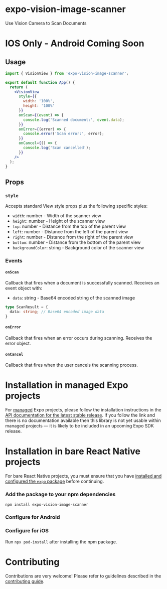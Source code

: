 # expo-vision-image-scanner

Use Vision Camera to Scan Documents

# IOS Only - Android Coming Soon
## Usage

```jsx
import { VisionView } from 'expo-vision-image-scanner';

export default function App() {
  return (
    <VisionView
      style={{
        width: '100%',
        height: '100%'
      }}
      onScan={(event) => {
        console.log('Scanned document:', event.data);
      }}
      onError={(error) => {
        console.error('Scan error:', error);
      }}
      onCancel={() => {
        console.log('Scan cancelled');
      }}
    />
  );
}
```

## Props

### `style`

Accepts standard View style props plus the following specific styles:
- `width`: number - Width of the scanner view
- `height`: number - Height of the scanner view
- `top`: number - Distance from the top of the parent view
- `left`: number - Distance from the left of the parent view
- `right`: number - Distance from the right of the parent view
- `bottom`: number - Distance from the bottom of the parent view
- `backgroundColor`: string - Background color of the scanner view

### Events

#### `onScan`
Callback that fires when a document is successfully scanned. Receives an event object with:
- `data`: string - Base64 encoded string of the scanned image

```typescript
type ScanResult = {
  data: string; // Base64 encoded image data
}
```

#### `onError`
Callback that fires when an error occurs during scanning. Receives the error object.

#### `onCancel`
Callback that fires when the user cancels the scanning process.

# Installation in managed Expo projects

For [managed](https://docs.expo.dev/archive/managed-vs-bare/) Expo projects, please follow the installation instructions in the [API documentation for the latest stable release](#api-documentation). If you follow the link and there is no documentation available then this library is not yet usable within managed projects &mdash; it is likely to be included in an upcoming Expo SDK release.

# Installation in bare React Native projects

For bare React Native projects, you must ensure that you have [installed and configured the `expo` package](https://docs.expo.dev/bare/installing-expo-modules/) before continuing.

### Add the package to your npm dependencies

```
npm install expo-vision-image-scanner
```

### Configure for Android




### Configure for iOS

Run `npx pod-install` after installing the npm package.

# Contributing

Contributions are very welcome! Please refer to guidelines described in the [contributing guide]( https://github.com/expo/expo#contributing).
